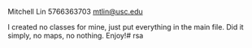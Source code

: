 Mitchell Lin
5766363703
mtlin@usc.edu

I created no classes for mine, just put everything in the main file. Did it simply, no maps, no nothing. Enjoy!# rsa
